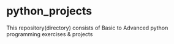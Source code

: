 # python_projects

This repository(directory) consists of Basic to Advanced python programming exercises &amp; projects
